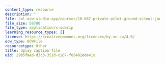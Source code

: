 ```yaml
---
content_type: resource
description: ''
file: /ol-ocw-studio-app/courses/16-687-private-pilot-ground-school-january-iap-2019/29b5faedd3c3351dc187f86482ede41c_EuNXVy5-KgA.srt
file_size: 58780
file_type: application/x-subrip
learning_resource_types: []
license: https://creativecommons.org/licenses/by-nc-sa/4.0/
ocw_type: OCWFile
resourcetype: Other
title: 3play caption file
uid: 29b5faed-d3c3-351d-c187-f86482ede41c
---
```

